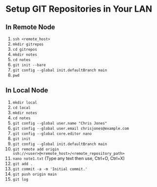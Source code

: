 # Setup GIT Repositories in Your LAN

## In Remote Node

1.  `ssh <remote_host>`
2.  `mkdir gitrepos`
3.  `cd gitrepos`
4.  `mkdir notes`
5.  `cd notes`
6.  `git init --bare`
7.  `git config --global init.defaultBranch main`
8.  `pwd`

## In Local Node

1.  `mkdir local`
2.  `cd local`
3.  `mkdir notes`
4.  `cd notes`
5.  `git config --global user.name "Chris Jones"`
6.  `git config --global user.email chrisjones@example.com`
7.  `git config --global core.editor nano`
8.  `git init`
9.  `git config --global init.defaultBranch main`
10. `git remote add origin ssh://<user>@<remote_host>/<remote_repository_path>`
11. `nano note1.txt` (Type any text then use, Ctrl+O, Ctrl+X)
12. `git add .`
13. `git commit -a -m 'Initial commit.'`
14. `git push origin main`
15. `git log`
